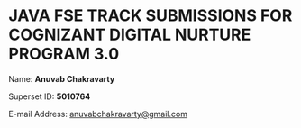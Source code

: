 # JAVA FSE TRACK SUBMISSIONS FOR COGNIZANT DIGITAL NURTURE PROGRAM 3.0

Name: **Anuvab Chakravarty**

Superset ID: **5010764**

E-mail Address: anuvabchakravarty@gmail.com

